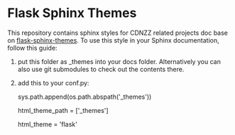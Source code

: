 Flask Sphinx Themes
===================

This repository contains sphinx styles for CDNZZ related projects doc base on <a href="https://github.com/mitsuhiko/flask-sphinx-themes">flask-sphinx-themes</a>. To use this style in your Sphinx documentation, follow
this guide:

1. put this folder as _themes into your docs folder.  Alternatively
   you can also use git submodules to check out the contents there.
2. add this to your conf.py:

    sys.path.append(os.path.abspath('_themes'))

    html_theme_path = ['_themes']

    html_theme = 'flask'

